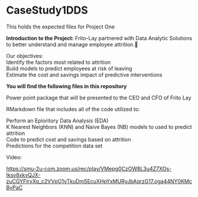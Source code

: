 # CaseStudy1DDS
This holds the expected files for Project One


**Introduction to the Project:**
Frito-Lay partnered with Data Analytic Solutions to better understand and manage employee attrition.

Our objectives:  
   Identify the factors most related to attrition  
   Build models to predict employees at risk of leaving  
   Estimate the cost and savings impact of predictive interventions  

**You will find the following files in this repository**

Power point package that will be presented to the CEO and CFO of Frito Lay

RMarkdown file that includes all of the code utilized to:

   Perform an Eploritory Data Analysis (EDA)  
   K Nearest Neighbors (KNN) and Naive Bayes (NB) models to used to predict attrition  
   Code to predict cost and savings based on attrition  
   Predictions for the competition data set  

Video:

https://smu-2u-com.zoom.us/rec/play/VMepg0CzOW8L3u4Z7XOs-Iksv8xkvQJX-zuCGYFlrvXq_c2VVpO1vTkuDm5EcuXHpYxMURyJbAqrzG17.oga44NY0KMcByPaC
